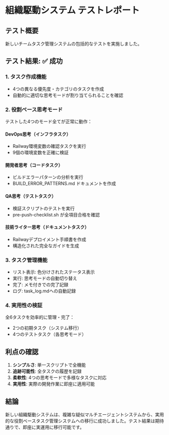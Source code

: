 # 組織駆動システム テストレポート

## テスト概要
新しいチームタスク管理システムの包括的なテストを実施しました。

## テスト結果: ✅ 成功

### 1. タスク作成機能
- 4つの異なる優先度・カテゴリのタスクを作成
- 自動的に適切な思考モードが割り当てられることを確認

### 2. 役割ベース思考モード
テストした4つのモード全てが正常に動作：

#### DevOps思考（インフラタスク）
- Railway環境変数の確認タスクを実行
- 9個の環境変数を正確に検証

#### 開発者思考（コードタスク）
- ビルドエラーパターンの分析を実行
- BUILD_ERROR_PATTERNS.md ドキュメントを作成

#### QA思考（テストタスク）
- 検証スクリプトのテストを実行
- pre-push-checklist.sh が全項目合格を確認

#### 技術ライター思考（ドキュメントタスク）
- Railwayデプロイメント手順書を作成
- 構造化された完全なガイドを生成

### 3. タスク管理機能
- リスト表示: 色分けされたステータス表示
- 実行: 思考モードの自動切り替え
- 完了: メモ付きでの完了記録
- ログ: task_log.mdへの自動記録

### 4. 実用性の検証
全6タスクを効率的に管理・完了：
- 2つの初期タスク（システム移行）
- 4つのテストタスク（各思考モード）

## 利点の確認

1. **シンプルさ**: 単一スクリプトで全機能
2. **追跡可能性**: 全タスクの履歴を記録
3. **柔軟性**: 4つの思考モードで多様なタスクに対応
4. **実用性**: 実際の開発作業に即座に適用可能

## 結論

新しい組織駆動システムは、複雑な疑似マルチエージェントシステムから、実用的な役割ベースタスク管理システムへの移行に成功しました。テスト結果は期待通りで、即座に実運用に移行可能です。